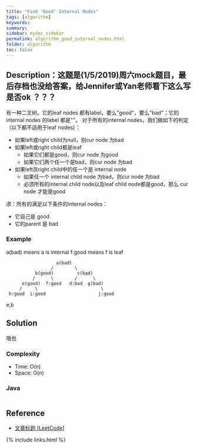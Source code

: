 ```yaml
---
title: "Find 'Good' Internal Nodes"
tags: [algorithm]
keywords:
summary:
sidebar: mydoc_sidebar
permalink: algorithm_good_internal_nodes.html
folder: algorithm
toc: false
---
```


## Description：这题是(1/5/2019)周六mock题目，最后存档也没给答案，给Jennifer或Yan老师看下这么写是否ok ？？？
有一种二叉树。它的leaf nodes 都有label，要么"good"，要么"bad"；它的internal nodes 的label 都是""。
对于所有的internal nodes，我们做如下的判定（以下都不适用于leaf nodes）：
* 如果left或right child为null，则cur node 为bad
* 如果left或right child都是leaf
  * 如果它们都是good，则cur node 为good
  * 如果它们两个任一个是bad，则cur node 为bad
* 如果left货right child中的任一个是 internal node
  * 如果任一个 internal child node 为bad，则cur node 为bad
  * 必须所有的internal child node以及leaf child node都是good，那么 cur node 才能是good

求：所有的满足以下条件的internal nodes：
* 它自己是 good
* 它的parent 是 bad

### Example
a(bad) means a is internal
 f:good means f is leaf
``` 
                   a(bad)
                 /        \
           b(good)         c(bad)
          /      \        /      \
      e(good)  f:good   d:bad  g(bad)
     /     \                        \
 h:good  i:good                    j:good
```

e,b



## Solution
哦也

### Complexity
* Time: O(n)
* Space: O(n)

### Java
```java

```

## Reference
* [文章标题 [LeetCode]](网址放在这里)

{% include links.html %}
